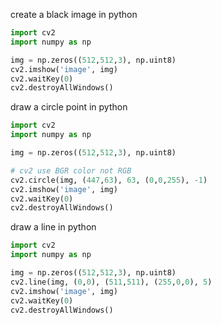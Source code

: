 create a black image in python
``` python
import cv2
import numpy as np

img = np.zeros((512,512,3), np.uint8)
cv2.imshow('image', img)
cv2.waitKey(0)
cv2.destroyAllWindows()
```

draw a circle point in python
``` python
import cv2
import numpy as np

img = np.zeros((512,512,3), np.uint8)

# cv2 use BGR color not RGB
cv2.circle(img, (447,63), 63, (0,0,255), -1)
cv2.imshow('image', img)
cv2.waitKey(0)
cv2.destroyAllWindows()
```

draw a line in python
``` python
import cv2
import numpy as np

img = np.zeros((512,512,3), np.uint8)
cv2.line(img, (0,0), (511,511), (255,0,0), 5)
cv2.imshow('image', img)
cv2.waitKey(0)
cv2.destroyAllWindows()
```